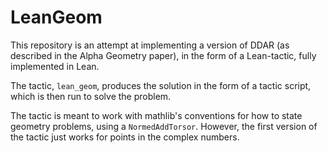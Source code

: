 # LeanGeom

This repository is an attempt at implementing a version of DDAR (as described in the Alpha Geometry paper), in the form of a Lean-tactic, fully implemented in Lean.

The tactic, `lean_geom`, produces the solution in the form of a tactic script, which is then run to solve the problem.

The tactic is meant to work with mathlib's conventions for how to state geometry problems, using a `NormedAddTorsor`. However, the first version of the tactic just works for points in the complex numbers.